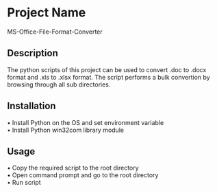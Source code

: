 # Project Name

MS-Office-File-Format-Converter  

## Description

The python scripts of this project can be used to convert .doc to .docx format and .xls to .xlsx format. The script performs a bulk convertion by browsing through all sub directories.

## Installation

•	Install Python on the OS and set environment variable  
•	Install Python win32com library module  

## Usage

•	Copy the required script to the root directory  
•	Open command prompt and go to the root directory  
•	Run script  
